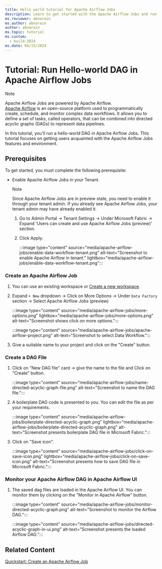 ```yaml
---
title: Hello world tutorial for Apache Airflow Jobs
description: Learn to get started with the Apache Airflow Jobs and run a Hello World dag.
ms.reviewer: abnarain
ms.author: abnarain
author: abnarain
ms.topic: tutorial
ms.custom:
  - build-2024
ms.date: 04/15/2024
---
```


# Tutorial: Run Hello-world DAG in Apache Airflow Jobs

> [!NOTE]
> Apache Airflow Jobs are powered by Apache Airflow. </br> [Apache Airflow](https://airflow.apache.org/) is an open-source platform used to programmatically create, schedule, and monitor complex data workflows. It allows you to define a set of tasks, called operators, that can be combined into directed acyclic graphs (DAGs) to represent data pipelines.

In this tutorial, you'll run a hello-world DAG in Apache Airflow Jobs. This tutorial focuses on getting users acquainted with the Apache Airflow Jobs features and environment.

## Prerequisites

To get started, you must complete the following prerequisite:

- Enable Apache Airflow Jobs in your Tenant.

  > [!NOTE]
  > Since Apache Airflow Jobs are in preview state, you need to enable it through your tenant admin. If you already see Apache Airflow Jobs, your tenant admin may have already enabled it.

  1. Go to Admin Portal -> Tenant Settings -> Under Microsoft Fabric -> Expand 'Users can create and use Apache Airflow Jobs (preview)' section.

  2. Click Apply.

     :::image type="content" source="media/apache-airflow-jobs/enable-data-workflow-tenant.png" alt-text="Screenshot to enable Apache Airflow in tenant." lightbox="media/apache-airflow-jobs/enable-data-workflow-tenant.png":::

### Create an Apache Airflow Job

1. You can use an existing workspace or [Create a new workspace](../get-started/create-workspaces.md).

2. Expand `+ New` dropdown -> Click on More Options -> Under `Data Factory` section -> Select Apache Airflow Jobs (preview)

   :::image type="content" source="media/apache-airflow-jobs/more-options.png" lightbox="media/apache-airflow-jobs/more-options.png" alt-text="Screenshot shows click on more options.":::

   :::image type="content" source="media/apache-airflow-jobs/apache-airflow-project.png" alt-text="Screenshot to select Data Workflow.":::

3. Give a suitable name to your project and click on the "Create" button.

### Create a DAG File

1. Click on "New DAG file" card -> give the name to the file and Click on "Create" button.

   :::image type="content" source="media/apache-airflow-jobs/name-directed-acyclic-graph-file.png" alt-text="Screenshot to name the DAG file.":::

2. A boilerplate DAG code is presented to you. You can edit the file as per your requirements.

   :::image type="content" source="media/apache-airflow-jobs/boilerplate-directed-acyclic-graph.png" lightbox="media/apache-airflow-jobs/boilerplate-directed-acyclic-graph.png" alt-text="Screenshot presents boilerplate DAG file in Microsoft Fabric.":::

3. Click on "Save icon".

   :::image type="content" source="media/apache-airflow-jobs/click-on-save-icon.png" lightbox="media/apache-airflow-jobs/click-on-save-icon.png" alt-text="Screenshot presents how to save DAG file in Microsoft Fabric.":::

### Monitor your Apache Airflow DAG in Apache Airflow UI

1. The saved dag files are loaded in the Apache Airflow UI. You can monitor them by clicking on the "Monitor in Apache Airflow" button.

   :::image type="content" source="media/apache-airflow-jobs/monitor-directed-acyclic-graph.png" alt-text="Screenshot to monitor the Airflow DAG.":::

   :::image type="content" source="media/apache-airflow-jobs/directed-acyclic-graph-in-ui.png" alt-text="Screenshot presents the loaded Airflow DAG.":::

## Related Content

[Quickstart: Create an Apache Airflow Job](../data-factory/create-apache-airflow-jobs.md)
